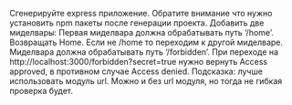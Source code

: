 Сгенерируйте express приложение. Обратите внимание что нужно установить npm пакеты после генерации проекта.
Добавить две миделвары:
Первая миделвара должна обрабатывать путь ‘/home’. Возвращать Home. Если не /home то переходим к другой миделваре.
Миделвара должна обрабатывать путь ‘/forbidden’. При переходе на http://localhost:3000/forbidden?secret=true нужно вернуть Access approved, в противном случае Access denied. 
Подсказка: лучше использовать модуль url. Можно и без url модуля, но тогда не гибкая проверка будет.

